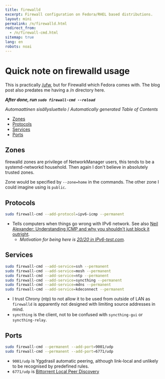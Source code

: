 ```yaml
---
title: firewalld
excerpt: Firewall configuration on Fedora/RHEL based distributions.
layout: mini
permalink: /n/firewalld.html
redirect_from:
  - /n/firewall-cmd.html
sitemap: true
lang: en
robots: noai
---
```


# Quick note on firewalld usage

This is practically [/ufw](/ufw), but for Firewalld which Fedora comes with. The
blog post also predates me having a /n directory here.

**_After done, run `sudo firewall-cmd --reload`_**

<!-- editorconfig-checker-disable -->
<!-- prettier-ignore-start -->

<!-- START doctoc generated TOC please keep comment here to allow auto update -->
<!-- DON'T EDIT THIS SECTION, INSTEAD RE-RUN doctoc TO UPDATE -->
<em lang="fi">Automaattinen sisällysluettelo</em> / <em lang="en">Automatically generated Table of Contents</em>

- [Zones](#zones)
- [Protocols](#protocols)
- [Services](#services)
- [Ports](#ports)

<!-- END doctoc generated TOC please keep comment here to allow auto update -->

<!-- prettier-ignore-end -->
<!-- editorconfig-checker-enable -->

## Zones

firewalld zones are privilege of NetworkManager users, this tends to be a
systemd-networkd household. Then again I don't believe in absolutely trusted
zones.

Zone would be specified by `--zone=home` in the commands. The other zone I could
imagine using is `public`.

## Protocols

```bash
sudo firewall-cmd --add-protocol=ipv6-icmp --permanent
```

- Tells computers when things go wrong with IPv6 network. See also
  [Neil Alexander: Understanding ICMP and why you shouldn't just block it outright](https://neilalexander.dev/2017/04/16/understanding-icmp).
  - _Motivation for being here is
    [20/20 in IPv6-test.com](https://ipv6-test.com)._

## Services

```bash
sudo firewall-cmd --add-service=ssh --permanent
sudo firewall-cmd --add-service=mosh --permanent
sudo firewall-cmd --add-service=ntp --permanent
sudo firewall-cmd --add-service=syncthing --permanent
sudo firewall-cmd --add-service=mdns --permanent
sudo firewall-cmd --add-service=kdeconnect --permanent
```

- I trust Chrony (ntp) to not allow it to be used from outside of LAN as
  `firewalld` is apparently not designed with limiting source addresses in mind.
- `syncthing` is the client, not to be confused with `syncthing-gui` or
  `syncthing-relay`.

## Ports

```bash
sudo firewall-cmd --permanent --add-port=9001/udp
sudo firewall-cmd --permanent --add-port=6771/udp
```

- `9001/udp` is Yggdrasil automatic peering, although link-local and unlikely to
  be recognised by predefined rules.
- `6771/udp` is
  [Bittorrent Local Peer Discovery](http://bittorrent.org/beps/bep_0014.html)
